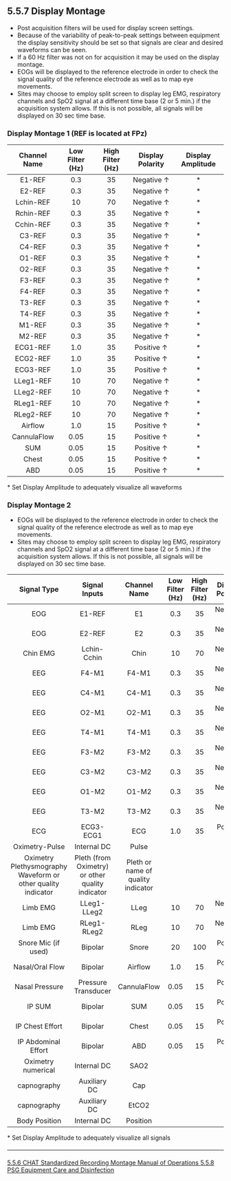 ## 5.5.7 Display Montage

- Post acquisition filters will be used for display screen settings.
- Because of the variability of peak-to-peak settings between equipment the display sensitivity should be set so that signals are clear and desired waveforms can be seen.
- If a 60 Hz filter was not on for acquisition it may be used on the display montage.
- EOGs will be displayed to the reference electrode in order to check the signal quality of the reference electrode as well as to map eye movements.
- Sites may choose to employ split screen to display leg EMG, respiratory channels and SpO2 signal at a different time base (2 or 5 min.) if the acquisition system allows.  If this is not possible, all signals will be displayed on 30 sec time base.


### Display Montage 1 (REF is located at FPz)

|  Channel Name  |  Low Filter (Hz)  |  High Filter (Hz)  |  Display Polarity  |  Display Amplitude  |
|:--------------:|:-----------------:|:------------------:|:------------------:|:-------------------:|
|  E1-REF        |   0.3             |  35                |  Negative ↑        |    \*               |
|  E2-REF        |   0.3             |  35                |  Negative ↑        |    \*               |
|  Lchin-REF     |  10               |  70                |  Negative ↑        |    \*               |
|  Rchin-REF     |   0.3             |  35                |  Negative ↑        |    \*               |
|  Cchin-REF     |   0.3             |  35                |  Negative ↑        |    \*               |
|  C3-REF        |   0.3             |  35                |  Negative ↑        |    \*               |
|  C4-REF        |   0.3             |  35                |  Negative ↑        |    \*               |
|  O1-REF        |   0.3             |  35                |  Negative ↑        |    \*               |
|  O2-REF        |   0.3             |  35                |  Negative ↑        |    \*               |
|  F3-REF        |   0.3             |  35                |  Negative ↑        |    \*               |
|  F4-REF        |   0.3             |  35                |  Negative ↑        |    \*               |
|  T3-REF        |   0.3             |  35                |  Negative ↑        |    \*               |
|  T4-REF        |   0.3             |  35                |  Negative ↑        |    \*               |
|  M1-REF        |   0.3             |  35                |  Negative ↑        |    \*               |
|  M2-REF        |   0.3             |  35                |  Negative ↑        |    \*               |
|  ECG1-REF      |   1.0             |  35                |  Positive ↑        |    \*               |
|  ECG2-REF      |   1.0             |  35                |  Positive ↑        |    \*               |
|  ECG3-REF      |   1.0             |  35                |  Positive ↑        |    \*               |
|  LLeg1-REF     |  10               |  70                |  Negative ↑        |    \*               |
|  LLeg2-REF     |  10               |  70                |  Negative ↑        |    \*               |
|  RLeg1-REF     |  10               |  70                |  Negative ↑        |    \*               |
|  RLeg2-REF     |  10               |  70                |  Negative ↑        |    \*               |
|  Airflow       |   1.0             |  15                |  Positive ↑        |    \*               |
|  CannulaFlow   |   0.05            |  15                |  Positive ↑        |    \*               |
|  SUM           |   0.05            |  15                |  Positive ↑        |    \*               |
|  Chest         |   0.05            |  15                |  Positive ↑        |    \*               |
|  ABD           |   0.05            |  15                |  Positive ↑        |    \*               |

\* Set Display Amplitude to adequately visualize all waveforms


### Display Montage 2

- EOGs will be displayed to the reference electrode in order to check the signal quality of the reference electrode as well as to map eye movements.
- Sites may choose to employ split screen to display leg EMG, respiratory channels and SpO2 signal at a different time base (2 or 5 min.) if the acquisition system allows. If this is not possible, all signals will be displayed on 30 sec time base.

|  Signal Type          |  Signal Inputs  |  Channel Name  |  Low Filter (Hz)  |  High Filter (Hz)  |  Display Polarity  |  Display Amplitude  |
|:---------------------:|:---------------:|:--------------:|:-----------------:|:------------------:|:------------------:|:-------------------:|
|  EOG                  |  E1-REF         |  E1            |  0.3              |  35                |  Negative ↑        |  \*                 |
|  EOG                  |  E2-REF         |  E2            |  0.3              |  35                |  Negative ↑        |  \*                 |
|  Chin EMG             |  Lchin-Cchin    |  Chin          |  10               |  70                |  Negative ↑        |  \*                 |
|  EEG                  |  F4-M1          |  F4-M1         |  0.3              |  35                |  Negative ↑        |  \*                 |
|  EEG                  |  C4-M1          |  C4-M1         |  0.3              |  35                |  Negative ↑        |  \*                 |
|  EEG                  |  O2-M1          |  O2-M1         |  0.3              |  35                |  Negative ↑        |  \*                 |
|  EEG                  |  T4-M1          |  T4-M1         |  0.3              |  35                |  Negative ↑        |  \*                 |
|  EEG                  |  F3-M2          |  F3-M2         |  0.3              |  35                |  Negative ↑        |  \*                 |
|  EEG                  |  C3-M2          |  C3-M2         |  0.3              |  35                |  Negative ↑        |  \*                 |
|  EEG                  |  O1-M2          |  O1-M2         |  0.3              |  35                |  Negative ↑        |  \*                 |
|  EEG                  |  T3-M2          |  T3-M2         |  0.3              |  35                |  Negative ↑        |  \*                 |
|  ECG                  |  ECG3-ECG1      |  ECG           |  1.0              |  35                |  Positive ↑        |  \*                 |
|  Oximetry-Pulse       |  Internal DC    |  Pulse         |                   |                    |                    |  \*                 |
|  Oximetry Plethysmography Waveform or other quality indicator  |  Pleth (from Oximetry) or other quality indicator  |  Pleth or name of quality indicator  |  |  |  |  \*  |
|  Limb EMG             |  LLeg1-LLeg2    |  LLeg          |  10               |  70                |  Negative ↑        |  \*                 |
|  Limb EMG             |  RLeg1-RLeg2    |  RLeg          |  10               |  70                |  Negative ↑        |  \*                 |
|  Snore Mic (if used)  |  Bipolar        |  Snore         |  20               |  100               |  Positive ↑        |  \*                 |
|  Nasal/Oral Flow      |  Bipolar        |  Airflow       |  1.0              |  15                |  Positive ↑        |  \*                 |
|  Nasal Pressure       |  Pressure Transducer  |  CannulaFlow  |  0.05        |  15                |  Positive ↑        |  \*                 |
|  IP SUM               |  Bipolar        |  SUM           |  0.05             |  15                |  Positive ↑        |  \*                 |
|  IP Chest Effort      |  Bipolar        |  Chest         |  0.05             |  15                |  Positive ↑        |  \*                 |
|  IP Abdominal Effort  |  Bipolar        |  ABD           |  0.05             |  15                |  Positive ↑        |  \*                 |
|  Oximetry numerical   |  Internal DC    |  SAO2          |                   |                    |                    |  \*                 |
|  capnography          |  Auxiliary DC   |  Cap           |                   |                    |                    |  \*                 |
|  capnography          |  Auxiliary DC   |  EtCO2         |                   |                    |                    |  \*                 |
|  Body Position        |  Internal DC    |  Position      |                   |                    |                    |  \*                 |

\* Set Display Amplitude to adequately visualize all signals









<hr class="soften" style="margin-top: 20px;margin-bottom: 20px;"/>

<div class="center">
<div class="btn-group">
  <a href=":pages_path:/mop/5-05-06-chat-standardized-recording-montage.md" class="btn btn-default">
    <span class="glyphicon glyphicon-chevron-left"></span>
    5.5.6 CHAT Standardized Recording Montage
  </a>

  <a href=":pages_path:/mop/5-00-mop-toc.md" class="btn btn-default">
    <span class="glyphicon glyphicon-chevron-up"></span>
    Manual of Operations
  </a>

  <a href=":pages_path:/mop/5-05-08-psg-equipment-care-and-disinfection.md" class="btn btn-success">
    5.5.8 PSG Equipment Care and Disinfection
    <span class="glyphicon glyphicon-chevron-right"></span>
  </a>
</div>
</div>
